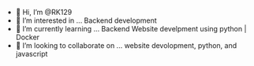 - 👋 Hi, I’m @RK129
- 👀 I’m interested in ... Backend development
- 🌱 I’m currently learning ... Backend Website develpment using python | Docker 
- 💞️ I’m looking to collaborate on ... website devolopment, python, and javascript 

<!---
RK129/RK129 is a ✨ special ✨ repository because its `README.md` (this file) appears on your GitHub profile.
You can click the Preview link to take a look at your changes.
--->
